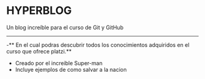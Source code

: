 # HYPERBLOG

Un blog increíble para el curso de Git y GitHub


------------

-** En el cual podras descubrir todos los conocimientos adquiridos en el curso que ofrece platzi.**

* Creado por el increible Super-man
* Incluye ejemplos de como salvar a la nacion